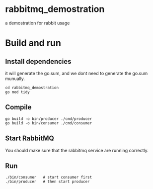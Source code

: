 # rabbitmq_demostration
a demostration for rabbit usage

# Build and run
## Install dependencies
it will generate the go.sum, and we dont need to generate the go.sum munually.
```
cd rabbitmq_demostration
go mod tidy
```

## Compile
```
go build -o bin/producer ./cmd/producer
go build -o bin/consumer ./cmd/consumer
```

## Start RabbitMQ
You should make sure that the rabbitmq service are running correctly.

## Run
```
./bin/consumer   # start consumer first
./bin/producer   # then start producer
```